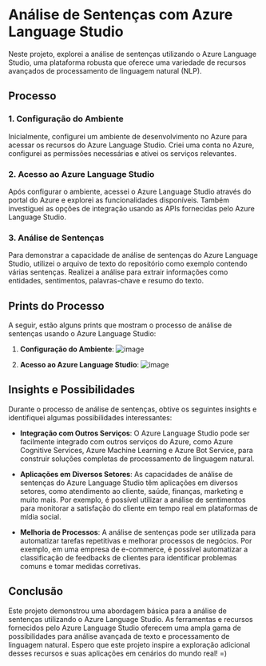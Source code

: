 # Análise de Sentenças com Azure Language Studio

Neste projeto, explorei a análise de sentenças utilizando o Azure Language Studio, uma plataforma robusta que oferece uma variedade de recursos avançados de processamento de linguagem natural (NLP).

## Processo

### 1. Configuração do Ambiente

Inicialmente, configurei um ambiente de desenvolvimento no Azure para acessar os recursos do Azure Language Studio. Criei uma conta no Azure, configurei as permissões necessárias e ativei os serviços relevantes.

### 2. Acesso ao Azure Language Studio

Após configurar o ambiente, acessei o Azure Language Studio através do portal do Azure e explorei as funcionalidades disponíveis. Também investiguei as opções de integração usando as APIs fornecidas pelo Azure Language Studio.

### 3. Análise de Sentenças

Para demonstrar a capacidade de análise de sentenças do Azure Language Studio, utilizei o arquivo de texto do repositório como exemplo contendo várias sentenças. Realizei a análise para extrair informações como entidades, sentimentos, palavras-chave e resumo do texto.

## Prints do Processo

A seguir, estão alguns prints que mostram o processo de análise de sentenças usando o Azure Language Studio:

1. **Configuração do Ambiente**:
  ![image](https://github.com/Camilly-Alveess/Analise-de-Sentimentos-Azure-AI/assets/142948474/89104a5c-1969-4c06-839b-91929f1f54d4)

2. **Acesso ao Azure Language Studio**:
   ![image](https://github.com/Camilly-Alveess/Analise-de-Sentimentos-Azure-AI/assets/142948474/2606b53e-a371-4dc1-a72b-281373541f06)

## Insights e Possibilidades

Durante o processo de análise de sentenças, obtive os seguintes insights e identifiquei algumas possibilidades interessantes:

- **Integração com Outros Serviços**: O Azure Language Studio pode ser facilmente integrado com outros serviços do Azure, como Azure Cognitive Services, Azure Machine Learning e Azure Bot Service, para construir soluções completas de processamento de linguagem natural.

- **Aplicações em Diversos Setores**: As capacidades de análise de sentenças do Azure Language Studio têm aplicações em diversos setores, como atendimento ao cliente, saúde, finanças, marketing e muito mais. Por exemplo, é possível utilizar a análise de sentimentos para monitorar a satisfação do cliente em tempo real em plataformas de mídia social.

- **Melhoria de Processos**: A análise de sentenças pode ser utilizada para automatizar tarefas repetitivas e melhorar processos de negócios. Por exemplo, em uma empresa de e-commerce, é possível automatizar a classificação de feedbacks de clientes para identificar problemas comuns e tomar medidas corretivas.

## Conclusão

Este projeto demonstrou uma abordagem básica para a análise de sentenças utilizando o Azure Language Studio. As ferramentas e recursos fornecidos pelo Azure Language Studio oferecem uma ampla gama de possibilidades para análise avançada de texto e processamento de linguagem natural. Espero que este projeto inspire a exploração adicional desses recursos e suas aplicações em cenários do mundo real! =)
